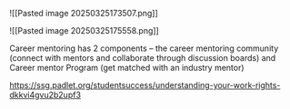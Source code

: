![[Pasted image 20250325173507.png]]

![[Pasted image 20250325175558.png]]

Career mentoring has 2 components – the career mentoring community (connect with mentors and collaborate through discussion boards) and Career mentor Program (get matched with an industry mentor)

https://ssg.padlet.org/studentsuccess/understanding-your-work-rights-dkkvi4gvu2b2upf3